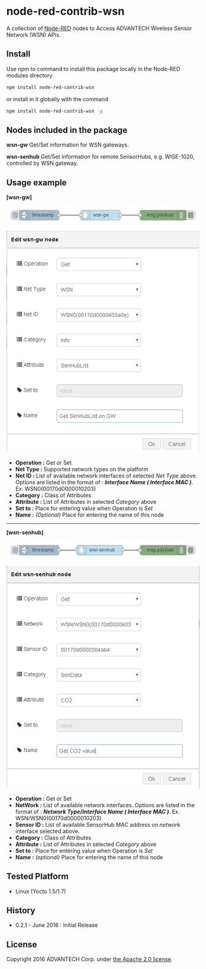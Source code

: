 # node-red-contrib-wsn
A collection of [Node-RED](http://nodered.org) nodes to Access ADVANTECH  Wireless Sensor Network (WSN) APIs.

## Install
Use npm to command to install this package locally in the Node-RED modules directory
```bash
npm install node-red-contrib-wsn 
```
or install in it globally with the command
```bash
npm install node-red-contrib-wsn -g 
```

## Nodes included in the package
**wsn-gw** Get/Set information for WSN gateways.

**wsn-senhub** Get/Set information for remote SensorHubs, e.g. WISE-1020, controlled by WSN gateway.

## Usage example
**[wsn-gw]**

![Flow_wsn-gw](./png/Flow_wsn-gw.png)

![Edit_wsn-gw](./png/Edit_wsn-gw.png)

- **Operation :** Get or Set
- **Net Type :** Supported network types on the platform
- **Net ID :** List of available network interfaces of selected *Net Type* above. Options are listed in the format of : ***Interface Name ( Interface MAC )***. Ex: WSN0(00170d0000010203)
- **Category :** Class of Attributes
- **Attribute :** List of Attributes in selected *Category* above
- **Set to :** Place for entering value when Operation is *Set*
- **Name :** *(Optional)* Place for entering the name of this node

---
**[wsn-senhub]**

![Flow_wsn-senhub](./png/Flow_wsn-senhub.png)

![Edit_wsn-senhub](./png/Edit_wsn-senhub.png)

- **Operation :** Get or Set
- **NetWork :** List of available network interfaces. Options are listed in the format of : ***Network Type/Interface Name ( Interface MAC )***. Ex. WSN/WSN0(00170d0000010203)
- **Sensor ID :** List of available SensorHub MAC address on *network* interface selected above.
- **Category :** Class of Attributes
- **Attribute :** List of Attributes in selected *Category* above
- **Set to :** Place for entering value when Operation is *Set*
- **Name :** *(optional)* Place for entering the name of this node

## Tested Platform 
- Linux (Yocto 1.5/1.7)
 
## History
- 0.2.1 - June 2016 : Initial Release

## License
Copyright 2016 ADVANTECH Corp. under [the Apache 2.0 license](LICENSE).